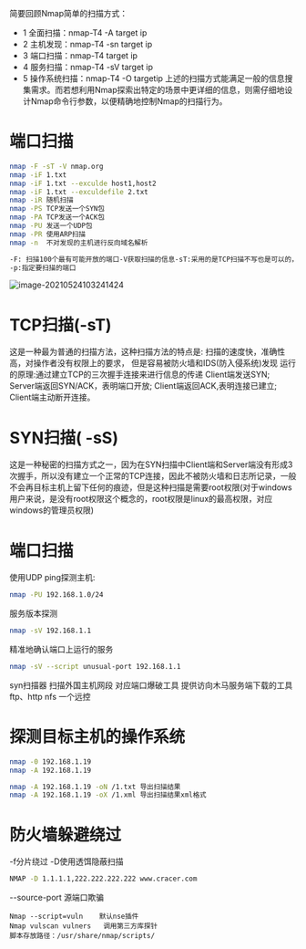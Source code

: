 简要回顾Nmap简单的扫描方式：

- 1 全面扫描：nmap-T4 -A target ip   
- 2 主机发现：nmap-T4 -sn target ip   
- 3 端口扫描：nmap-T4 target ip   
- 4 服务扫描：nmap-T4 -sV target ip   
- 5 操作系统扫描：nmap-T4 -O targetip
  上述的扫描方式能满足一般的信息搜集需求。而若想利用Nmap探索出特定的场景中更详细的信息，则需仔细地设计Nmap命令行参数，以便精确地控制Nmap的扫描行为。

# 端口扫描

```bash
nmap -F -sT -V nmap.org
nmap -iF 1.txt
nmap -iF 1.txt --exculde host1,host2
nmap -iF 1.txt --exculdefile 2.txt
nmap -iR 随机扫描
nmap -PS TCP发送一个SYN包
nmap -PA TCP发送一个ACK包
nmap -PU 发送一个UDP包
nmap -PR 使用ARP扫描
nmap -n  不对发现的主机进行反向域名解析

-F: 扫描100个最有可能开放的端口-V获取扫描的信息-sT:采用的是TCP扫描不写也是可以的，默认采用的就是TCP扫描
-p:指定要扫描的端口

```

![image-20210524103241424](D:\BaiduNetdiskDownload\安全\信息收集\nmap.assets\image-20210524103241424.png)



# TCP扫描(-sT)

这是一种最为普通的扫描方法，这种扫描方法的特点是:
	扫描的速度快，准确性高，对操作者没有权限上的要求，
	但是容易被防火墙和IDS(防入侵系统)发现
运行的原理:通过建立TCP的三次握手连接来进行信息的传递
	Client端发送SYN;
	Server端返回SYN/ACK，表明端口开放;
	Client端返回ACK,表明连接已建立;
	Client端主动断开连接。

# SYN扫描( -sS)

这是一种秘密的扫描方式之一，因为在SYN扫描中Client端和Server端没有形成3次握手，所以没有建立一个正常的TCP连接，因此不被防火墙和日志所记录，一般不会再目标主机上留下任何的痕迹，但是这种扫描是需要root权限(对于windows用户来说，是没有root权限这个概念的，root权限是linux的最高权限，对应windows的管理员权限)

# 端口扫描

使用UDP ping探测主机:

```bash
nmap -PU 192.168.1.0/24
```

服务版本探测

```bash
nmap -sV 192.168.1.1
```

精准地确认端口上运行的服务

```bash
nmap -sV --script unusual-port 192.168.1.1
```

syn扫描器
扫描外国主机网段
对应端口爆破工具
提供访向木马服务端下载的工具
ftp、http nfs
一个远控

# 探测目标主机的操作系统

```bash
nmap -0 192.168.1.19
nmap -A 192.168.1.19

nmap -A 192.168.1.19 -oN /1.txt 导出扫描结果
nmap -A 192.168.1.19 -oX /1.xml 导出扫描结果xml格式
```

# 防火墙躲避绕过

-f分片绕过
-D使用透饵隐蔽扫描

```bash
NMAP -D 1.1.1.1,222.222.222.222 www.cracer.com
```

 --source-port 源端口欺骗

```
Nmap --script=vuln    默认nse插件
Nmap vulscan vulners   调用第三方库探针
脚本存放路径：/usr/share/nmap/scripts/
```

